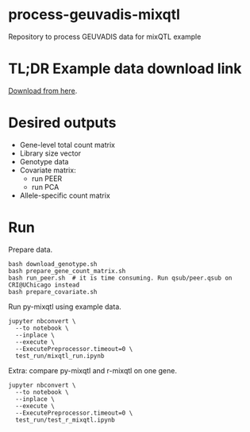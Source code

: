 # process-geuvadis-mixqtl

Repository to process GEUVADIS data for mixQTL example

# TL;DR Example data download link

[Download from here](https://uchicago.box.com/s/5wf1b13h08qlu7lzkiswed7ndm215tll).

# Desired outputs

* Gene-level total count matrix
* Library size vector
* Genotype data
* Covariate matrix:
    * run PEER
    * run PCA
* Allele-specific count matrix

# Run

Prepare data.

```
bash download_genotype.sh
bash prepare_gene_count_matrix.sh
bash run_peer.sh  # it is time consuming. Run qsub/peer.qsub on CRI@UChicago instead
bash prepare_covariate.sh
```

Run py-mixqtl using example data.

```
jupyter nbconvert \
  --to notebook \
  --inplace \
  --execute \
  --ExecutePreprocessor.timeout=0 \
  test_run/mixqtl_run.ipynb
```

Extra: compare py-mixqtl and r-mixqtl on one gene.

```
jupyter nbconvert \
  --to notebook \
  --inplace \
  --execute \
  --ExecutePreprocessor.timeout=0 \
  test_run/test_r_mixqtl.ipynb
```
